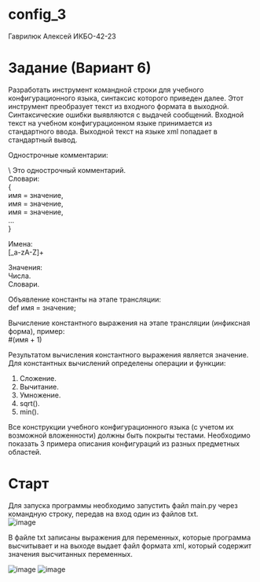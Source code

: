 # config_3
Гаврилюк Алексей ИКБО-42-23
# Задание (Вариант 6)
Разработать инструмент командной строки для учебного конфигурационного языка, синтаксис которого приведен далее.
Этот инструмент преобразует текст из входного формата в выходной.
Синтаксические ошибки выявляются с выдачей сообщений.
Входной текст на учебном конфигурационном языке принимается из стандартного ввода.
Выходной текст на языке xml попадает в стандартный вывод.
  
Однострочные комментарии:  

\ Это однострочный комментарий.  
Словари:  
{  
  имя = значение,  
  имя = значение,  
  имя = значение,  
  ...  
}  
  
Имена:  
 [_a-zA-Z]+  
  
Значения:  
  Числа.  
  Словари.  
  
Объявление константы на этапе трансляции:  
  def имя = значение;  
  
Вычисление константного выражения на этапе трансляции (инфиксная форма), пример:  
  #(имя + 1)  
  
Результатом вычисления константного выражения является значение.
Для константных вычислений определены операции и функции:
  1. Сложение.
  2. Вычитание.
  3. Умножение.
  4. sqrt().
  5. min().

Все конструкции учебного конфигурационного языка (с учетом их возможной вложенности) должны быть покрыты тестами.
Необходимо показать 3 примера описания конфигураций из разных предметных областей.

# Старт
Для запуска программы необходимо запустить файл main.py через командную строку, передав на вход один из файлов txt.  
![image](https://github.com/user-attachments/assets/d597bfff-02dc-49ec-aa8f-f06e35388716)

В файле txt записаны выражения для переменных, которые программа высчитывает и на выходе выдает файл формата xml, который содержит значения высчитанных переменных.  

![image](https://github.com/user-attachments/assets/6254e456-89a6-4f99-8556-0e0ee659bc8f)
![image](https://github.com/user-attachments/assets/009f417e-23e1-4db8-9ad2-ce3a427bf39d)  
